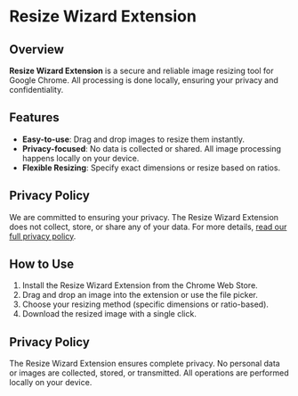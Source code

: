 # Resize Wizard Extension

## Overview
**Resize Wizard Extension** is a secure and reliable image resizing tool for Google Chrome. All processing is done locally, ensuring your privacy and confidentiality.

## Features
- **Easy-to-use**: Drag and drop images to resize them instantly.
- **Privacy-focused**: No data is collected or shared. All image processing happens locally on your device.
- **Flexible Resizing**: Specify exact dimensions or resize based on ratios.

## Privacy Policy
We are committed to ensuring your privacy. The Resize Wizard Extension does not collect, store, or share any of your data. For more details, [read our full privacy policy](#privacy-policy).

## How to Use
1. Install the Resize Wizard Extension from the Chrome Web Store.
2. Drag and drop an image into the extension or use the file picker.
3. Choose your resizing method (specific dimensions or ratio-based).
4. Download the resized image with a single click.

## Privacy Policy
The Resize Wizard Extension ensures complete privacy. No personal data or images are collected, stored, or transmitted. All operations are performed locally on your device.

